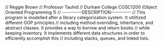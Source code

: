 // Reggie Brown
// Professor Tauhid
// Durham College COSC1200 (Object Oriented Programming 1)
// ----------DESCRIPTION----------
// This program is modelled after a library categorization system. It utilitized different OOP principles 
// including method overriding, inheritance, and abstract classes. It provides a way to borrow and return books 
// while keeping inventory. It implements different data structures in order to efficiently accomplish this
// including stacks, queues, and linked lists.